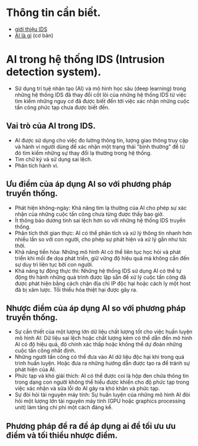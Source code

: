 # Thông tin cần biết.
* [giới thiệu IDS](/giới%20thiệu%20IDS.md)
* [AI là gì](/giới%20thiệu%20về%20AI.md) (cơ bản)

# AI trong hệ thống IDS (Intrusion detection system).
* Sử dụng trí tuệ nhân tạo (AI) và mô hình học sâu (deep learning) trong những hệ thống IDS đã thay đổi cốt lõi của những hệ thống IDS từ việc tìm kiếm những nguy cơ đã được biết đến tới việc xác nhận những cuộc tấn công phức tạp chưa được biết đến.

## Vai trò của AI trong IDS.
- AI được sử dụng cho việc đo lường thông tin, lượng giao thông truy cập và hành vi người dùng để xác nhận một trạng thái "bình thường" để từ đó tìm kiếm những sự thay đổi lạ thường trong hệ thống.
- Tìm chữ ký và sử dụng sai lệch.
- Phân tích hành vi.

## Ưu điểm của áp dụng AI so với phương pháp truyền thống.
- Phát hiện không-ngày: Khả năng tìm lạ thường của AI cho phép sự xác nhận của những cuộc tấn công chưa từng được thấy bao giờ.
- Ít thông báo dương tính sai lệch hơn so với những hệ thống IDS truyền thống.
- Phân tích thời gian thực: AI có thể phân tích và xử lý thông tin nhanh hơn nhiều lần so với con người, cho phép sự phát hiện và xử lý gần như tức thời.
- Khả năng tiến hóa: Những mô hình AI có thể liên tục học hỏi và phát triển khi mối đe dọa phát triển, giữ vững độ hiệu quả mà không cần đến sự duy trì liên tục bởi con người.
- Khả năng tự động thực thi: Những hệ thống IDS sử dụng AI có thể tự động thi hành những quá trình được lập sẵn để xử lý cuộc tấn công đã được phát hiện bằng cách chặn địa chỉ IP độc hại hoặc cách ly một host đã bị xâm lược. Tối thiểu hóa thiệt hại được gây ra.

## Nhược điểm của áp dụng AI so với phương pháp truyền thống.
- Sự cần thiết của một lượng lớn dữ liệu chất lượng tốt cho việc huấn luyện mô hình AI: Dữ liệu sai lệch hoặc chất lượng kém có thể dẫn đến mô hình AI có độ hiệu quả, độ chính xác thấp hoặc không thể dự đoán những cuộc tấn công nhất định.
- Những người tấn công có thể đưa vào AI dữ liệu độc hại khi trong quá trình huấn luyện. Hoặc đưa ra những hướng dẫn được tạo ra để tránh sự phát hiện của AI.
- Phức tạp và khó giải thích: AI có thể được coi là hộp đen chứa thông tin trong dạng con người không thể hiểu được khiến cho độ phức tạp trong việc xác nhận và sửa lỗi do AI gây ra khó khăn và phức tạp.
- Sự đòi hỏi tài nguyên máy tính: Sự huấn luyện của những mô hình AI đòi hỏi một lượng lớn tài nguyên máy tính (GPU hoặc graphics processing unit) làm tăng chi phí một cách đáng kể.

## Phương pháp đề ra để áp dụng ai để tối ưu ưu điểm và tối thiểu nhược điểm.